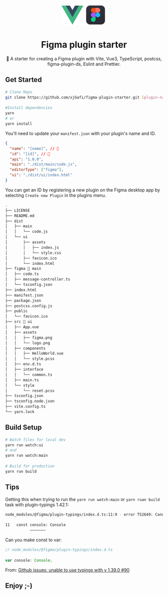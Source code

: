 <div align="center">

  <img src="./src/assets/logo.png" width="70">
  <img src="./src/assets/figma.png" width="70">

# Figma plugin starter

🌈 A starter for creating a Figma plugin with Vite, Vue3, TypeScript, postcss, figma-plugin-ds,
Eslint and Prettier.

</div>

## Get Started

```bash
# Clone Repo
git clone https://github.com/xjGafi/figma-plugin-starter.git [plugin-name]

#Install dependencies
yarn
# or
yarn install
```

You'll need to update your `manifest.json` with your plugin's name and ID.

```json
{
  "name": "[name]", // 🔫
  "id": "[id]", // 🔫
  "api": "1.0.0",
  "main": "./dist/main/code.js",
  "editorType": ["figma"],
  "ui": "./dist/ui/index.html"
}
```

You can get an ID by registering a new plugin on the Figma desktop app by selecting
`Create new Plugin` in the plugins menu.

```bash
.
├── LICENSE
├── README.md
├── dist
│   ├── main
│   │   └── code.js
│   └── ui
│       ├── assets
│       │   ├── index.js
│       │   └── style.css
│       ├── favicon.ico
│       └── index.html
├── figma 🔫 main
│   ├── code.ts
│   ├── message-controller.ts
│   └── tsconfig.json
├── index.html
├── manifest.json
├── package.json
├── postcss.config.js
├── public
│   └── favicon.ico
├── src 🔫 ui
│   ├── App.vue
│   ├── assets
│   │   ├── figma.png
│   │   └── logo.png
│   ├── components
│   │   ├── HelloWorld.vue
│   │   └── style.pcss
│   ├── env.d.ts
│   ├── interface
│   │   └── common.ts
│   ├── main.ts
│   └── style
│       └── reset.pcss
├── tsconfig.json
├── tsconfig.node.json
├── vite.config.ts
└── yarn.lock
```

## Build Setup

```bash
# Watch files for local dev
yarn run watch:ui
# and
yarn run watch:main

# Build for production
yarn run build
```

## Tips

Getting this when trying to run the `yarn run watch:main` or `yarn ruan build` task with
plugin-typings 1.42.1:

```bash
node_modules/@figma/plugin-typings/index.d.ts:11:9 - error TS2649: Cannot augment module 'console' with value exports because it resolves to a non-module entity.

11   const console: Console
           ~~~~~~~
```

Can you make const to var:

```ts
// node_modules/@figma/plugin-typings/index.d.ts

var console: Console;
```

From:
[Github issues: unable to use typings with v 1.39.0 #90](https://github.com/figma/plugin-typings/issues/90)

## Enjoy ;-)
